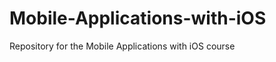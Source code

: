 Mobile-Applications-with-iOS
============================

Repository for the Mobile Applications with iOS course

